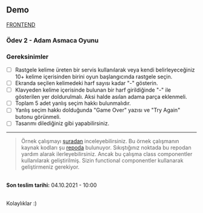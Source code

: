 ## Demo

[FRONTEND](https://616347119d810459a8d8b245--vibrant-goodall-0ae059.netlify.app/)

### Ödev 2 - Adam Asmaca Oyunu

### Gereksinimler

- [ ] Rastgele kelime üreten bir servis kullanılarak veya kendi belirleyeceğiniz 10+ kelime içerisinden birini oyun başlangıcında rastgele seçin.
- [ ] Ekranda seçilen kelimedeki harf sayısı kadar "-" gösterin.
- [ ] Klavyeden kelime içerisinde bulunan bir harf girildiğinde "-" ile gösterilen yer doldurulmalı. Aksi halde asılan adama parça eklenmeli.
- [ ] Toplam 5 adet yanlış seçim hakkı bulunmalıdır.
- [ ] Yanlış seçim hakkı dolduğunda "Game Over" yazısı ve "Try Again" butonu görünmeli.
- [ ] Tasarımı dilediğiniz gibi yapabilirsiniz.

---

> Örnek çalışmayı [şuradan](https://hangman-game.netlify.app/) inceleyebilirsiniz. Bu örnek çalışmanın kaynak kodları şu [repoda](https://github.com/react-puzzle-games/react-hangman) bulunuyor. Sıkıştığınız noktada bu repodan yardım alarak ilerleyebilirsiniz. Ancak bu çalışma class componentler kullanılarak geliştirilmiş. Sizin functional componentler kullanarak geliştirmeniz gerekiyor.

\
**Son teslim tarihi:** 04.10.2021 - 10:00

\
Kolaylıklar :)
